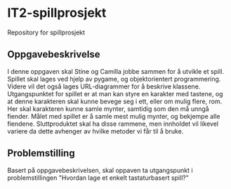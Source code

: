 # IT2-spillprosjekt
Repository for spillprosjekt


## Oppgavebeskrivelse
I denne oppgaven skal Stine og Camilla jobbe sammen for å utvikle et spill. Spillet skal lages ved hjelp av pygame, og objektorientert programmering. Videre vil det også lages URL-diagrammer for å beskrive klassene. Utgangspunktet for spillet er at man kan styre en karakter med tastene, og at denne karakteren skal kunne bevege seg i ett, eller om mulig flere, rom. Her skal karakteren kunne samle mynter, samtidig som den må unngå fiender. Målet med spillet er å samle mest mulig mynter, og bekjempe alle fiendene. Sluttproduktet skal ha disse rammene, men innholdet vil likevel variere da dette avhenger av hvilke metoder vi får til å bruke. 


## Problemstilling
Basert på oppgavebeskrivelsen, skal oppaven ta utgangspunkt i problemstillingen "Hvordan lage et enkelt tastaturbasert spill?"

